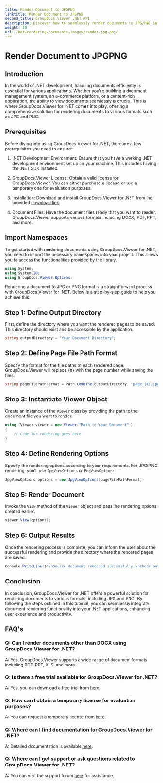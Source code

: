 ```yaml
---
title: Render Document to JPGPNG
linktitle: Render Document to JPGPNG
second_title: GroupDocs.Viewer .NET API
description: Discover how to seamlessly render documents to JPG/PNG in .NET using GroupDocs.Viewer for enhanced user experience and productivity.
weight: 10
url: /net/rendering-documents-images/render-jpg-png/
---
```


# Render Document to JPGPNG

## Introduction

In the world of .NET development, handling documents efficiently is essential for various applications. Whether you're building a document management system, an e-commerce platform, or a content-rich application, the ability to view documents seamlessly is crucial. This is where GroupDocs.Viewer for .NET comes into play, offering a comprehensive solution for rendering documents to various formats such as JPG and PNG.

## Prerequisites

Before diving into using GroupDocs.Viewer for .NET, there are a few prerequisites you need to ensure:

1. .NET Development Environment: Ensure that you have a working .NET development environment set up on your machine. This includes having the .NET SDK installed.

2. GroupDocs.Viewer License: Obtain a valid license for GroupDocs.Viewer. You can either purchase a license or use a temporary one for evaluation purposes.

3. Installation: Download and install GroupDocs.Viewer for .NET from the provided [download link](https://releases.groupdocs.com/viewer/net/).

4. Document Files: Have the document files ready that you want to render. GroupDocs.Viewer supports various formats including DOCX, PDF, PPT, and more.

## Import Namespaces

To get started with rendering documents using GroupDocs.Viewer for .NET, you need to import the necessary namespaces into your project. This allows you to access the functionalities provided by the library.

```csharp
using System;
using System.IO;
using GroupDocs.Viewer.Options;
```

Rendering a document to JPG or PNG format is a straightforward process with GroupDocs.Viewer for .NET. Below is a step-by-step guide to help you achieve this:

## Step 1: Define Output Directory

First, define the directory where you want the rendered pages to be saved. This directory should exist and be accessible by the application.

```csharp
string outputDirectory = "Your Document Directory";
```

## Step 2: Define Page File Path Format

Specify the format for the file paths of each rendered page. GroupDocs.Viewer will replace `{0}` with the page number while saving the files.

```csharp
string pageFilePathFormat = Path.Combine(outputDirectory, "page_{0}.jpg");
```

## Step 3: Instantiate Viewer Object

Create an instance of the `Viewer` class by providing the path to the document file you want to render.

```csharp
using (Viewer viewer = new Viewer("Path_to_Your_Document"))
{
    // Code for rendering goes here
}
```

## Step 4: Define Rendering Options

Specify the rendering options according to your requirements. For JPG/PNG rendering, you'll use `JpgViewOptions` or `PngViewOptions`.

```csharp
JpgViewOptions options = new JpgViewOptions(pageFilePathFormat);
```

## Step 5: Render Document

Invoke the `View` method of the `Viewer` object and pass the rendering options created earlier.

```csharp
viewer.View(options);
```

## Step 6: Output Results

Once the rendering process is complete, you can inform the user about the successful rendering and provide the directory where the rendered pages are saved.

```csharp
Console.WriteLine($"\nSource document rendered successfully.\nCheck output in {outputDirectory}.");
```

## Conclusion

In conclusion, GroupDocs.Viewer for .NET offers a powerful solution for rendering documents to various formats, including JPG and PNG. By following the steps outlined in this tutorial, you can seamlessly integrate document rendering functionality into your .NET applications, enhancing user experience and productivity.

## FAQ's

### Q: Can I render documents other than DOCX using GroupDocs.Viewer for .NET?

A: Yes, GroupDocs.Viewer supports a wide range of document formats including PDF, PPT, XLS, and more.

### Q: Is there a free trial available for GroupDocs.Viewer for .NET?

A: Yes, you can download a free trial from [here](https://releases.groupdocs.com/).

### Q: How can I obtain a temporary license for evaluation purposes?

A: You can request a temporary license from [here](https://purchase.groupdocs.com/temporary-license/).

### Q: Where can I find documentation for GroupDocs.Viewer for .NET?

A: Detailed documentation is available [here](https://tutorials.groupdocs.com/viewer/net/).

### Q: Where can I get support or ask questions related to GroupDocs.Viewer for .NET?

A: You can visit the support forum [here](https://forum.groupdocs.com/c/viewer/9) for assistance.
